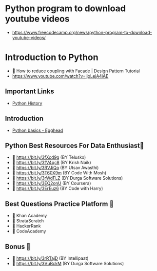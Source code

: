 
# Python program to download youtube videos
- https://www.freecodecamp.org/news/python-program-to-download-youtube-videos/

# Introduction to Python

- 🔅 How to reduce coupling with Facade | Design Pattern Tutorial
- https://www.youtube.com/watch?v=jjoLejA4iAE

## Important Links

- [Python History](https://www.youtube.com/watch?v=J0Aq44Pze-w)

## Introduction

- [Python basics - Egghead](./notes/python_egghead.md)

## Python Best Resources For Data Enthusiast🎯

- 🔅 https://bit.ly/3fXcd9g (BY Telusko)
- 🔅 https://bit.ly/3fV4qc8 (BY Krish Naik)
- 🔅 https://bit.ly/3RVJiQo (BY Utsav Awasthi)
- 🔅 https://bit.ly/3T60X9m (BY Code With Mosh)
- 🔅 https://bit.ly/3rWdFLZ (BY Durga Software Solutions)
- 🔅 https://bit.ly/3EQ2onU (BY Coursera)
- 🔅 https://bit.ly/3ErEuz6 (BY Code with Harry)

## Best Questions Practice Platform 📌

- 🔅 Khan Academy
- 🔅 StrataScratch
- 🔅 HackerRank
- 🔅 CodeAcademy

## Bonus 📌
- 🔅 https://bit.ly/3rRTajD (BY Intellipaat)
- 🔅 https://bit.ly/3VuBckM (BY Durga Software Solutions)
